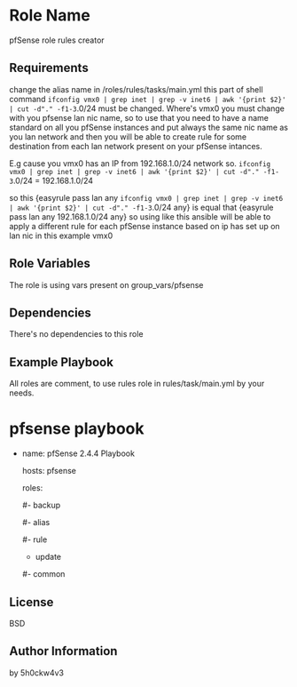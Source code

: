 Role Name
=========

pfSense role rules creator

Requirements
------------

change the alias name in /roles/rules/tasks/main.yml
this part of shell command `ifconfig vmx0 | grep inet | grep -v inet6 | awk '{print $2}' | cut -d"." -f1-3`.0/24 must be changed.
Where's vmx0 you must change with you pfsense lan nic name, so to use that you need to have a name standard on all you pfSense
instances and put always the same nic name as you lan network and then you will be able to create rule for some destination from
each lan network present on your pfSense intances.

E.g cause you vmx0 has an IP from 192.168.1.0/24 network so.
`ifconfig vmx0 | grep inet | grep -v inet6 | awk '{print $2}' | cut -d"." -f1-3`.0/24 = 192.168.1.0/24

so this {easyrule pass lan any `ifconfig vmx0 | grep inet | grep -v inet6 | awk '{print $2}' | cut -d"." -f1-3`.0/24 any}
is equal that {easyrule pass lan any 192.168.1.0/24 any} so using like this ansible will be able to apply a different rule for each
pfSense instance based on ip has set up on lan nic in this example vmx0


Role Variables
--------------

The role is using vars present on group_vars/pfsense

Dependencies
------------

There's no dependencies to this role

Example Playbook
----------------

All roles are comment, to use rules role in rules/task/main.yml by your needs.

# pfsense playbook

- name: pfSense 2.4.4 Playbook

  hosts: pfsense

  roles:
  
   #- backup
   
   #- alias
   
   #- rule
   
    - update
    
   #- common

License
-------

BSD

Author Information
------------------

by 5h0ckw4v3
